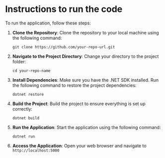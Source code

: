 # Instructions to run the code

To run the application, follow these steps:

1. **Clone the Repository**:
   Clone the repository to your local machine using the following command:

   ```
   git clone https://github.com/your-repo-url.git
   ```

2. **Navigate to the Project Directory**:
   Change your directory to the project folder:

   ```
   cd your-repo-name
   ```

3. **Install Dependencies**:
   Make sure you have the .NET SDK installed. Run the following command to restore the project dependencies:

   ```
   dotnet restore
   ```

4. **Build the Project**:
   Build the project to ensure everything is set up correctly:

   ```
   dotnet build
   ```

5. **Run the Application**:
   Start the application using the following command:

   ```
   dotnet run
   ```

6. **Access the Application**:
   Open your web browser and navigate to `http://localhost:5000`
